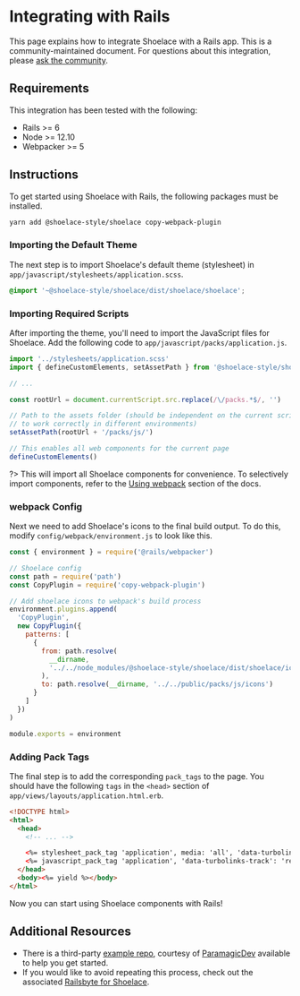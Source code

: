 # Integrating with Rails

This page explains how to integrate Shoelace with a Rails app. This is a community-maintained document. For questions about this integration, please [ask the community](/getting-started/community).

## Requirements

This integration has been tested with the following:

- Rails >= 6
- Node >= 12.10
- Webpacker >= 5

## Instructions

To get started using Shoelace with Rails, the following packages must be installed.

```bash
yarn add @shoelace-style/shoelace copy-webpack-plugin
```

### Importing the Default Theme

The next step is to import Shoelace's default theme (stylesheet) in `app/javascript/stylesheets/application.scss`.

```css
@import '~@shoelace-style/shoelace/dist/shoelace/shoelace';
```

### Importing Required Scripts

After importing the theme, you'll need to import the JavaScript files for Shoelace. Add the following code to `app/javascript/packs/application.js`.

```js
import '../stylesheets/application.scss'
import { defineCustomElements, setAssetPath } from '@shoelace-style/shoelace'

// ...

const rootUrl = document.currentScript.src.replace(/\/packs.*$/, '')

// Path to the assets folder (should be independent on the current script source path
// to work correctly in different environments)
setAssetPath(rootUrl + '/packs/js/')

// This enables all web components for the current page
defineCustomElements()
```

?> This will import all Shoelace components for convenience. To selectively import components, refer to the [Using webpack](/getting-started/installation?id=using-webpack) section of the docs.

### webpack Config

Next we need to add Shoelace's icons to the final build output. To do this, modify `config/webpack/environment.js` to look like this.

```js
const { environment } = require('@rails/webpacker')

// Shoelace config
const path = require('path')
const CopyPlugin = require('copy-webpack-plugin')

// Add shoelace icons to webpack's build process
environment.plugins.append(
  'CopyPlugin',
  new CopyPlugin({
    patterns: [
      {
        from: path.resolve(
          __dirname,
          '../../node_modules/@shoelace-style/shoelace/dist/shoelace/icons'
        ),
        to: path.resolve(__dirname, '../../public/packs/js/icons')
      }
    ]
  })
)

module.exports = environment
```

### Adding Pack Tags

The final step is to add the corresponding `pack_tags` to the page. You should have the following `tags` in the `<head>` section of `app/views/layouts/application.html.erb`.

```html
<!DOCTYPE html>
<html>
  <head>
    <!-- ... -->

    <%= stylesheet_pack_tag 'application', media: 'all', 'data-turbolinks-track': 'reload' %>
    <%= javascript_pack_tag 'application', 'data-turbolinks-track': 'reload' %>
  </head>
  <body><%= yield %></body>
</html>
```

Now you can start using Shoelace components with Rails!

## Additional Resources

- There is a third-party [example repo](https://github.com/ParamagicDev/rails-shoelace-example), courtesy of [ParamagicDev](https://github.com/ParamagicDev) available to help you get started.
- If you would like to avoid repeating this process, check out the associated [Railsbyte for Shoelace](https://railsbytes.com/templates/X8BsEb).
